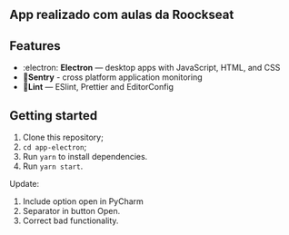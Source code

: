 ## App realizado com aulas da Roockseat

## Features

- :electron: **Electron** — desktop apps with JavaScript, HTML, and CSS
- 🔺**Sentry** - cross platform application monitoring
- 💖**Lint** — ESlint, Prettier and EditorConfig

## Getting started

1. Clone this repository;
2. `cd app-electron`;<br />
3. Run `yarn` to install dependencies.<br />
4. Run `yarn start`.

Update:
1. Include option open in PyCharm
2. Separator in button Open.
3. Correct bad functionality.
